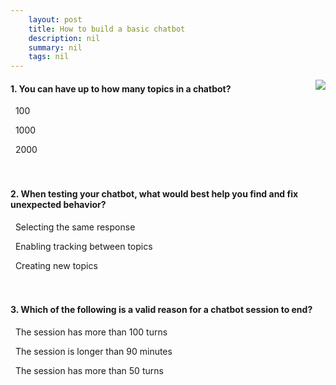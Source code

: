 ```yaml
---
    layout: post
    title: How to build a basic chatbot 
    description: nil
    summary: nil
    tags: nil
---
```



 <a target="_blank" href="https://docs.microsoft.com/en-us/learn/modules/how-build-basic-chatbot/7-knowledge-check/"><i class="fas fa-external-link-alt"></i> </a>
 <img align="right" src="https://docs.microsoft.com/en-us/learn/achievements/how-to-build-a-basic-chatbot.svg">
####  1. You can have up to how many topics in a chatbot?


<i class='far fa-square'></i> &nbsp;&nbsp;100

<i class='fas fa-check-square' style='color: Dodgerblue;'></i> &nbsp;&nbsp;1000

<i class='far fa-square'></i> &nbsp;&nbsp;2000
<br />
<br />
<br />

####  2. When testing your chatbot, what would best help you find and fix unexpected behavior?


<i class='far fa-square'></i> &nbsp;&nbsp;Selecting the same response

<i class='fas fa-check-square' style='color: Dodgerblue;'></i> &nbsp;&nbsp;Enabling tracking between topics

<i class='far fa-square'></i> &nbsp;&nbsp;Creating new topics
<br />
<br />
<br />

####  3. Which of the following is a valid reason for a chatbot session to end?


<i class='fas fa-check-square' style='color: Dodgerblue;'></i> &nbsp;&nbsp;The session has more than 100 turns

<i class='far fa-square'></i> &nbsp;&nbsp;The session is longer than 90 minutes

<i class='far fa-square'></i> &nbsp;&nbsp;The session has more than 50 turns
<br />
<br />
<br />
